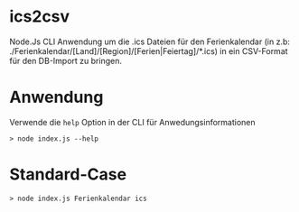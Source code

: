 ics2csv
========

Node.Js CLI Anwendung um die .ics Dateien für den Ferienkalendar (in z.b: ./Ferienkalendar/[Land]/[Region]/[Ferien|Feiertag]/*.ics) in ein CSV-Format für den DB-Import zu bringen.

Anwendung
=====

Verwende die `help` Option in der CLI für Anwedungsinformationen

```
> node index.js --help
```

Standard-Case
=====

```
> node index.js Ferienkalendar ics
```
